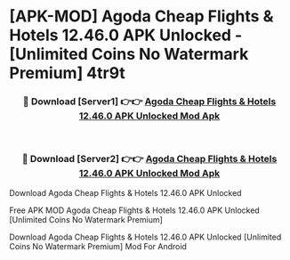 # [APK-MOD] Agoda  Cheap Flights & Hotels 12.46.0 APK Unlocked - [Unlimited Coins No Watermark Premium] 4tr9t



<div align="center">
<h3>🔴 Download [Server1] 👉👉 <a href="https://momento.my/?title=Agoda__Cheap_Flights_&_Hotels_12.46.0_APK_Unlocked">Agoda  Cheap Flights & Hotels 12.46.0 APK Unlocked Mod Apk</a></h3><br>

<h3>🔴 Download [Server2] 👉👉 <a href="https://momento.my/?title=Agoda__Cheap_Flights_&_Hotels_12.46.0_APK_Unlocked">Agoda  Cheap Flights & Hotels 12.46.0 APK Unlocked Mod Apk</a></h3>
</div>



Download Agoda  Cheap Flights & Hotels 12.46.0 APK Unlocked 

Free APK MOD Agoda  Cheap Flights & Hotels 12.46.0 APK Unlocked [Unlimited Coins No Watermark Premium]

Download Agoda  Cheap Flights & Hotels 12.46.0 APK Unlocked [Unlimited Coins No Watermark Premium] Mod For Android
